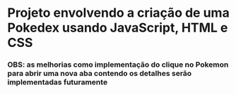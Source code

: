 # Projeto envolvendo a criação de uma Pokedex usando JavaScript, HTML e CSS

### OBS: as melhorias como implementação do clique no Pokemon para abrir uma nova aba contendo os detalhes serão implementadas futuramente